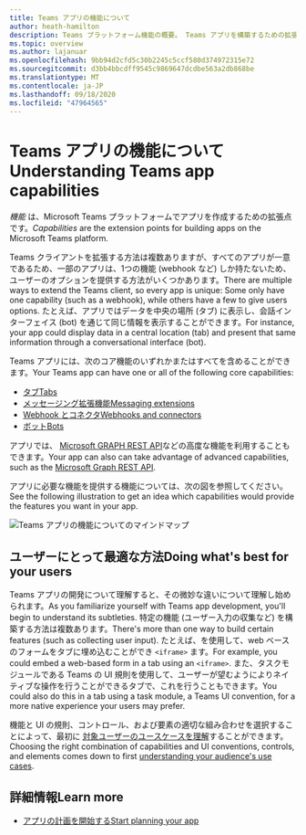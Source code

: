 ```yaml
---
title: Teams アプリの機能について
author: heath-hamilton
description: Teams プラットフォーム機能の概要。 Teams アプリを構築するための拡張点です。
ms.topic: overview
ms.author: lajanuar
ms.openlocfilehash: 9bb94d2cfd5c30b2245c5ccf580d374972315e72
ms.sourcegitcommit: d3bb4bbcdff9545c9869647dcdbe563a2db868be
ms.translationtype: MT
ms.contentlocale: ja-JP
ms.lasthandoff: 09/18/2020
ms.locfileid: "47964565"
---
```

# <a name="understanding-teams-app-capabilities"></a><span data-ttu-id="c0178-103">Teams アプリの機能について</span><span class="sxs-lookup"><span data-stu-id="c0178-103">Understanding Teams app capabilities</span></span>

<span data-ttu-id="c0178-104">*機能* は、Microsoft Teams プラットフォームでアプリを作成するための拡張点です。</span><span class="sxs-lookup"><span data-stu-id="c0178-104">*Capabilities* are the extension points for building apps on the Microsoft Teams platform.</span></span>

<span data-ttu-id="c0178-105">Teams クライアントを拡張する方法は複数ありますが、すべてのアプリが一意であるため、一部のアプリは、1つの機能 (webhook など) しか持たないため、ユーザーのオプションを提供する方法がいくつかあります。</span><span class="sxs-lookup"><span data-stu-id="c0178-105">There are multiple ways to extend the Teams client, so every app is unique: Some only have one capability (such as a webhook), while others have a few to give users options.</span></span> <span data-ttu-id="c0178-106">たとえば、アプリではデータを中央の場所 (タブ) に表示し、会話インターフェイス (bot) を通じて同じ情報を表示することができます。</span><span class="sxs-lookup"><span data-stu-id="c0178-106">For instance, your app could display data in a central location (tab) and present that same information through a conversational interface (bot).</span></span>

<span data-ttu-id="c0178-107">Teams アプリには、次のコア機能のいずれかまたはすべてを含めることができます。</span><span class="sxs-lookup"><span data-stu-id="c0178-107">Your Teams app can have one or all of the following core capabilities:</span></span>

* [<span data-ttu-id="c0178-108">タブ</span><span class="sxs-lookup"><span data-stu-id="c0178-108">Tabs</span></span>](../tabs/what-are-tabs.md)
* [<span data-ttu-id="c0178-109">メッセージング拡張機能</span><span class="sxs-lookup"><span data-stu-id="c0178-109">Messaging extensions</span></span>](../messaging-extensions/what-are-messaging-extensions.md)
* [<span data-ttu-id="c0178-110">Webhook とコネクタ</span><span class="sxs-lookup"><span data-stu-id="c0178-110">Webhooks and connectors</span></span>](../webhooks-and-connectors/what-are-webhooks-and-connectors.md)
* [<span data-ttu-id="c0178-111">ボット</span><span class="sxs-lookup"><span data-stu-id="c0178-111">Bots</span></span>](../bots/what-are-bots.md)

<span data-ttu-id="c0178-112">アプリでは、 [Microsoft GRAPH REST API](../graph-api/rsc/resource-specific-consent.md)などの高度な機能を利用することもできます。</span><span class="sxs-lookup"><span data-stu-id="c0178-112">Your app can also can take advantage of advanced capabilities, such as the [Microsoft Graph REST API](../graph-api/rsc/resource-specific-consent.md).</span></span>

<span data-ttu-id="c0178-113">アプリに必要な機能を提供する機能については、次の図を参照してください。</span><span class="sxs-lookup"><span data-stu-id="c0178-113">See the following illustration to get an idea which capabilities would provide the features you want in your app.</span></span>

![Teams アプリの機能についてのマインドマップ](doc-links/images/capabilities-overview.png)

## <a name="doing-whats-best-for-your-users"></a><span data-ttu-id="c0178-115">ユーザーにとって最適な方法</span><span class="sxs-lookup"><span data-stu-id="c0178-115">Doing what's best for your users</span></span>

<span data-ttu-id="c0178-116">Teams アプリの開発について理解すると、その微妙な違いについて理解し始められます。</span><span class="sxs-lookup"><span data-stu-id="c0178-116">As you familiarize yourself with Teams app development, you'll begin to understand its subtleties.</span></span> <span data-ttu-id="c0178-117">特定の機能 (ユーザー入力の収集など) を構築する方法は複数あります。</span><span class="sxs-lookup"><span data-stu-id="c0178-117">There's more than one way to build certain features (such as collecting user input).</span></span> <span data-ttu-id="c0178-118">たとえば、を使用して、web ベースのフォームをタブに埋め込むことができ `<iframe>` ます。</span><span class="sxs-lookup"><span data-stu-id="c0178-118">For example, you could embed a web-based form in a tab using an `<iframe>`.</span></span> <span data-ttu-id="c0178-119">また、タスクモジュールである Teams の UI 規則を使用して、ユーザーが望むようによりネイティブな操作を行うことができるタブで、これを行うこともできます。</span><span class="sxs-lookup"><span data-stu-id="c0178-119">You could also do this in a tab using a task module, a Teams UI convention, for a more native experience your users may prefer.</span></span>

<span data-ttu-id="c0178-120">機能と UI の規則、コントロール、および要素の適切な組み合わせを選択することによって、最初に [対象ユーザーのユースケースを理解](../concepts/design/understand-use-cases.md)することができます。</span><span class="sxs-lookup"><span data-stu-id="c0178-120">Choosing the right combination of capabilities and UI conventions, controls, and elements comes down to first [understanding your audience's use cases](../concepts/design/understand-use-cases.md).</span></span>

## <a name="learn-more"></a><span data-ttu-id="c0178-121">詳細情報</span><span class="sxs-lookup"><span data-stu-id="c0178-121">Learn more</span></span>

* [<span data-ttu-id="c0178-122">アプリの計画を開始する</span><span class="sxs-lookup"><span data-stu-id="c0178-122">Start planning your app</span></span>](../concepts/extensibility-points.md)
